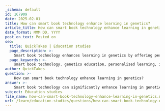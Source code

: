 ```yaml
---
_schema: default
id: 167909
date: 2025-02-01
title: How can smart book technology enhance learning in genetics?
article_title: How can smart book technology enhance learning in genetics?
date_format: MMM DD, YYYY
post_on_text: Posted on
seo:
  title: QuickTakes | Education studies
  page_description: >-
    Smart book technology enhances learning in genetics by offering personalized, interactive, and adaptive educational experiences, helping students master complex concepts through immediate feedback and continuous engagement.
  page_keywords: >-
    smart book technology, genetics education, personalized learning, interactive features, immediate feedback, progress tracking, adaptive learning, digital textbooks, complex concepts, engaging learning
author: QuickTakes
question: >-
    How can smart book technology enhance learning in genetics?
answer: >-
    Smart book technology can significantly enhance learning in genetics through several key features that cater to individual learning needs and preferences. Here are some ways in which this technology can be beneficial:\n\n1. **Personalized Learning Experience**: Smart books adapt to the learning pace and style of each student. For instance, if a student struggles with a particular concept in genetics, such as the structure of DNA or the process of meiosis, the smart book can provide additional resources, quizzes, and explanations tailored to that topic. This personalized approach helps students master challenging concepts before moving on.\n\n2. **Interactive Features**: These digital textbooks often include interactive elements such as quizzes, flashcards, and multimedia resources (videos, animations, and diagrams). For example, a smart book on genetics might feature animations that illustrate the process of gene expression or the mechanisms of genetic mutations, making complex topics more accessible and engaging.\n\n3. **Immediate Feedback**: Smart book technology typically offers instant feedback on quizzes and exercises. This allows students to identify areas where they need improvement right away. If a student answers a question incorrectly, the system can provide hints or direct them to relevant sections of the textbook for review, reinforcing learning through immediate correction.\n\n4. **Progress Tracking**: Many smart book platforms include features that track a student's progress over time. This can help learners see how they are improving in their understanding of genetics concepts, such as inheritance patterns or genetic diseases like cystic fibrosis and phenylketonuria (PKU). By visualizing their progress, students can stay motivated and focused on their learning goals.\n\n5. **Adaptive Learning Technology**: Smart books often incorporate adaptive learning technology, which adjusts the content and difficulty based on the student's performance. For example, if a student consistently performs well on basic genetics questions, the system may introduce more advanced topics, such as chromosomal abnormalities or the genotype-phenotype relationship, ensuring that the learning experience remains challenging and relevant.\n\n6. **Accessibility and Convenience**: Being digital, smart books can be accessed from various devices, allowing students to study anytime and anywhere. This flexibility is particularly beneficial for complex subjects like genetics, where students may want to review material outside of traditional classroom settings.\n\nIn summary, smart book technology enhances learning in genetics by providing a personalized, interactive, and adaptive educational experience. This approach not only helps students grasp complex genetic concepts more effectively but also fosters a deeper understanding of the subject matter through continuous engagement and feedback.
subject: Education studies
file_name: how-can-smart-book-technology-enhance-learning-in-genetics.md
url: /learn/education-studies/questions/how-can-smart-book-technology-enhance-learning-in-genetics
---
```


&nbsp;